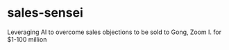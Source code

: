# sales-sensei
Leveraging AI to overcome sales objections
to be sold to Gong, Zoom I. for $1-100 million
